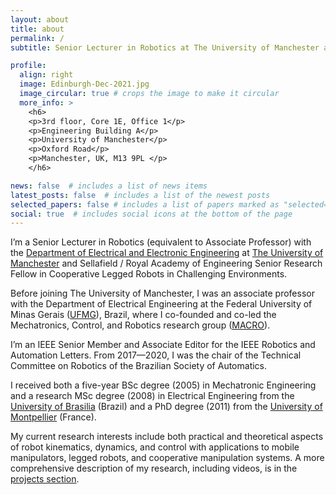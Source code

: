 ```yaml
---
layout: about
title: about
permalink: /
subtitle: Senior Lecturer in Robotics at The University of Manchester and Sellafield / Royal Academy of Engineering Senior Research Fellow in Cooperative Legged Robots in Challenging Environments

profile:
  align: right
  image: Edinburgh-Dec-2021.jpg
  image_circular: true # crops the image to make it circular
  more_info: >
    <h6>
    <p>3rd floor, Core 1E, Office 1</p>
    <p>Engineering Building A</p>
    <p>University of Manchester</p>
    <p>Oxford Road</p>
    <p>Manchester, UK, M13 9PL </p>
    </h6>

news: false  # includes a list of news items
latest_posts: false  # includes a list of the newest posts
selected_papers: false # includes a list of papers marked as "selected={true}"
social: true  # includes social icons at the bottom of the page
---
```


I’m a Senior Lecturer in Robotics (equivalent to Associate Professor) with the [Department of Electrical and Electronic Engineering][#1] at [The University of Manchester][#2] and Sellafield / Royal Academy of Engineering Senior Research Fellow in Cooperative Legged Robots in Challenging Environments.

[#1]: https://www.eee.manchester.ac.uk/
[#2]: https://www.manchester.ac.uk/
[#3]: https://ufmg.br/
[#4]: https://www.linkedin.com/company/macroufmg/
[#5]: https://bvadorno.github.io/projects/

Before joining The University of Manchester, I was an associate professor with the Department of Electrical Engineering at the Federal University of Minas Gerais ([UFMG][#3]), Brazil, where I co-founded and co-led the Mechatronics, Control, and Robotics research group ([MACRO][#4]). 

I’m an IEEE Senior Member and Associate Editor for the IEEE Robotics and Automation Letters. From 2017—2020, I was the chair of the Technical Committee on Robotics of the Brazilian Society of Automatics.

I received both a five-year BSc degree (2005) in Mechatronic Engineering and a research MSc degree (2008) in Electrical Engineering from the [University of Brasilia](https://unb.br/) (Brazil) and a PhD degree (2011) from the [University of Montpellier](https://www.umontpellier.fr/en/) (France).

My current research interests include both practical and theoretical aspects of robot kinematics, dynamics, and control with applications to mobile manipulators, legged robots, and cooperative manipulation systems. A more comprehensive description of my research, including videos, is in the [projects section](https://bvadorno.github.io/projects/).
